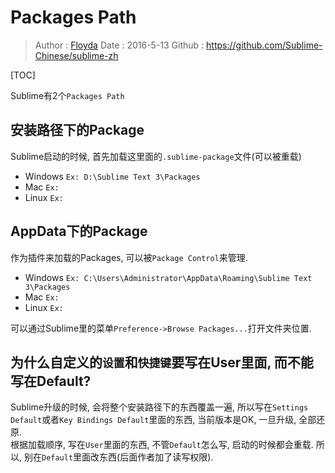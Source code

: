 # Packages Path
> Author : [Floyda](http://floyda.xyz/)
> Date   : 2016-5-13
> Github : https://github.com/Sublime-Chinese/sublime-zh

[TOC]

Sublime有2个`Packages Path`

## 安装路径下的Package  
Sublime启动的时候, 首先加载这里面的`.sublime-package`文件(可以被重载)

- Windows
    `Ex: D:\Sublime Text 3\Packages`
- Mac
    `Ex: `
- Linux
    `Ex: `


## AppData下的Package  
作为插件来加载的Packages, 可以被`Package Control`来管理.

- Windows
    `Ex: C:\Users\Administrator\AppData\Roaming\Sublime Text 3\Packages`
- Mac
    `Ex: `
- Linux
    `Ex: `

可以通过Sublime里的菜单`Preference->Browse Packages...`打开文件夹位置.


## 为什么自定义的`设置`和`快捷键`要写在User里面, 而不能写在Default?

Sublime升级的时候, 会将整个安装路径下的东西覆盖一遍, 所以写在`Settings Default`或者`Key Bindings Default`里面的东西, 当前版本是OK, 一旦升级, 全部还原.  
根据加载顺序, 写在`User`里面的东西, 不管`Default`怎么写, 启动的时候都会重载. 所以, 别在`Default`里面改东西(后面作者加了读写权限).

